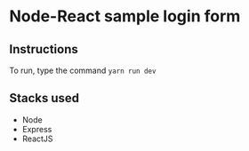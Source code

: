 # Node-React sample login form


## Instructions

To run, type the command `yarn run dev`

## Stacks used

- Node
- Express
- ReactJS